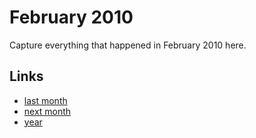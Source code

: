 # February 2010

Capture everything that happened in February 2010 here.

## Links
- [last month](calendar/months/2010-01.md)
- [next month](calendar/months/2010-03.md)
- [year](calendar/years/2010.md)